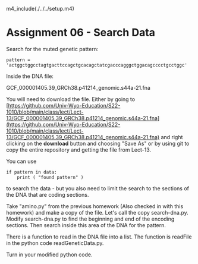 m4_include(./../../setup.m4)

# Assignment 06 - Search Data

Search for the muted genetic pattern:

```
pattern = 'actggctggcctagtgacttccagctgcacagctatcgacccagggctggacagcccctgcctggc'
```

Inside the DNA file:

GCF_000001405.39_GRCh38.p41214_genomic.s44a-21.fna

You will need to download the file.  Either by going to
[https://github.com/Univ-Wyo-Education/S22-1010/blob/main/class/lect/Lect-13/GCF_000001405.39_GRCh38.p41214_genomic.s44a-21.fna](https://github.com/Univ-Wyo-Education/S22-1010/blob/main/class/lect/Lect-13/GCF_000001405.39_GRCh38.p41214_genomic.s44a-21.fna)
and right clicking on the **download** button and choosing "Save As" or 
by using git to copy the entire repository and getting the file from
Lect-13.

You can use 

```
if pattern in data:
	print ( "found pattern" )
```

to search the data - but you also need to limit the search to the sections
of the DNA that are coding sections.

Take "amino.py" from the previous homework (Also checked in with this 
homework) and make a copy of the file.  Let's call the copy search-dna.py.
Modify search-dna.py to find the beginning and end of the
encoding sections.   Then search inside this area of the
DNA for the pattern.

There is a function to read in the DNA file into a list.  The function is
readFile in the python code readGeneticData.py.

Turn in your modified python code.





